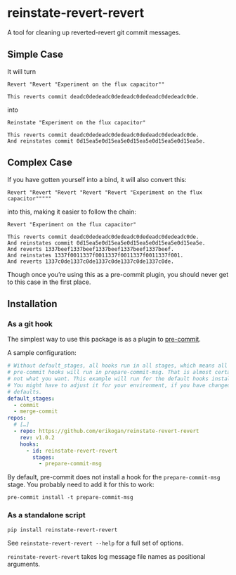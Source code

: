 # reinstate-revert-revert

A tool for cleaning up reverted-revert git commit messages.

## Simple Case

It will turn

```
Revert "Revert "Experiment on the flux capacitor""

This reverts commit deadc0dedeadc0dedeadc0dedeadc0dedeadc0de.
```

into

```
Reinstate "Experiment on the flux capacitor"

This reverts commit deadc0dedeadc0dedeadc0dedeadc0dedeadc0de.
And reinstates commit 0d15ea5e0d15ea5e0d15ea5e0d15ea5e0d15ea5e.
```

## Complex Case

If you have gotten yourself into a bind, it will also convert this:

```
Revert "Revert "Revert "Revert "Revert "Experiment on the flux capacitor"""""
```

into this, making it easier to follow the chain:

```
Revert "Experiment on the flux capacitor"

This reverts commit deadc0dedeadc0dedeadc0dedeadc0dedeadc0de.
And reinstates commit 0d15ea5e0d15ea5e0d15ea5e0d15ea5e0d15ea5e.
And reverts 1337beef1337beef1337beef1337beef1337beef.
And reinstates 1337f0011337f0011337f0011337f0011337f001.
And reverts 1337c0de1337c0de1337c0de1337c0de1337c0de.
```

Though once you’re using this as a pre-commit plugin, you should never get to
this case in the first place.

## Installation

### As a git hook

The simplest way to use this package is as a plugin to [pre-commit](https://pre-commit.com/).

A sample configuration:

```yaml
# Without default_stages, all hooks run in all stages, which means all your
# pre-commit hooks will run in prepare-commit-msg. That is almost certainly
# not what you want. This example will run for the default hooks installed.
# You might have to adjust it for your environment, if you have changed those
# defaults.
default_stages:
  - commit
  - merge-commit
repos:
  # […]
  - repo: https://github.com/erikogan/reinstate-revert-revert
    rev: v1.0.2
    hooks:
      - id: reinstate-revert-revert
        stages:
          - prepare-commit-msg
```

By default, pre-commit does not install a hook for the `prepare-commit-msg` stage. You probably need to add it for this to work:

```
pre-commit install -t prepare-commit-msg
```

### As a standalone script

```
pip install reinstate-revert-revert
```

See `reinstate-revert-revert --help` for a full set of options.

`reinstate-revert-revert` takes log message file names as positional arguments.
